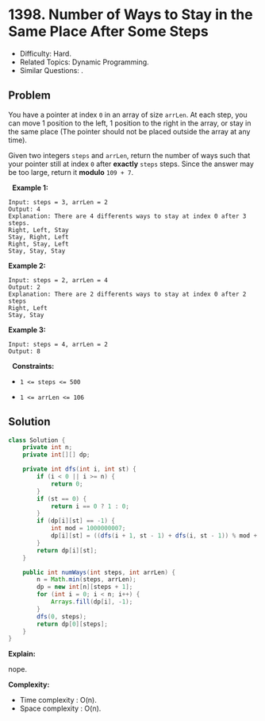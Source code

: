 # 1398. Number of Ways to Stay in the Same Place After Some Steps

- Difficulty: Hard.
- Related Topics: Dynamic Programming.
- Similar Questions: .

## Problem

You have a pointer at index ```0``` in an array of size ```arrLen```. At each step, you can move 1 position to the left, 1 position to the right in the array, or stay in the same place (The pointer should not be placed outside the array at any time).

Given two integers ```steps``` and ```arrLen```, return the number of ways such that your pointer still at index ```0``` after **exactly** ```steps``` steps. Since the answer may be too large, return it **modulo** ```109 + 7```.

 
**Example 1:**

```
Input: steps = 3, arrLen = 2
Output: 4
Explanation: There are 4 differents ways to stay at index 0 after 3 steps.
Right, Left, Stay
Stay, Right, Left
Right, Stay, Left
Stay, Stay, Stay
```

**Example 2:**

```
Input: steps = 2, arrLen = 4
Output: 2
Explanation: There are 2 differents ways to stay at index 0 after 2 steps
Right, Left
Stay, Stay
```

**Example 3:**

```
Input: steps = 4, arrLen = 2
Output: 8
```

 
**Constraints:**


	
- ```1 <= steps <= 500```
	
- ```1 <= arrLen <= 106```



## Solution

```java
class Solution {
    private int n;
    private int[][] dp;

    private int dfs(int i, int st) {
        if (i < 0 || i >= n) {
            return 0;
        }
        if (st == 0) {
            return i == 0 ? 1 : 0;
        }
        if (dp[i][st] == -1) {
            int mod = 1000000007;
            dp[i][st] = ((dfs(i + 1, st - 1) + dfs(i, st - 1)) % mod + dfs(i - 1, st - 1)) % mod;
        }
        return dp[i][st];
    }

    public int numWays(int steps, int arrLen) {
        n = Math.min(steps, arrLen);
        dp = new int[n][steps + 1];
        for (int i = 0; i < n; i++) {
            Arrays.fill(dp[i], -1);
        }
        dfs(0, steps);
        return dp[0][steps];
    }
}
```

**Explain:**

nope.

**Complexity:**

* Time complexity : O(n).
* Space complexity : O(n).
